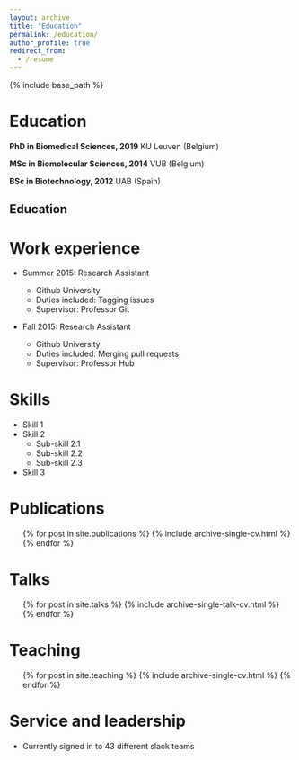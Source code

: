 ```yaml
---
layout: archive
title: "Education"
permalink: /education/
author_profile: true
redirect_from:
  - /resume
---
```


{% include base_path %}

Education
======
**PhD in Biomedical Sciences, 2019**
KU Leuven (Belgium)

**MSc in Biomolecular Sciences, 2014**
VUB (Belgium)

**BSc in Biotechnology, 2012**
UAB (Spain)


**Education**
------


Work experience
======
* Summer 2015: Research Assistant
  * Github University
  * Duties included: Tagging issues
  * Supervisor: Professor Git

* Fall 2015: Research Assistant
  * Github University
  * Duties included: Merging pull requests
  * Supervisor: Professor Hub
  
Skills
======
* Skill 1
* Skill 2
  * Sub-skill 2.1
  * Sub-skill 2.2
  * Sub-skill 2.3
* Skill 3

Publications
======
  <ul>{% for post in site.publications %}
    {% include archive-single-cv.html %}
  {% endfor %}</ul>
  
Talks
======
  <ul>{% for post in site.talks %}
    {% include archive-single-talk-cv.html %}
  {% endfor %}</ul>
  
Teaching
======
  <ul>{% for post in site.teaching %}
    {% include archive-single-cv.html %}
  {% endfor %}</ul>
  
Service and leadership
======
* Currently signed in to 43 different slack teams
